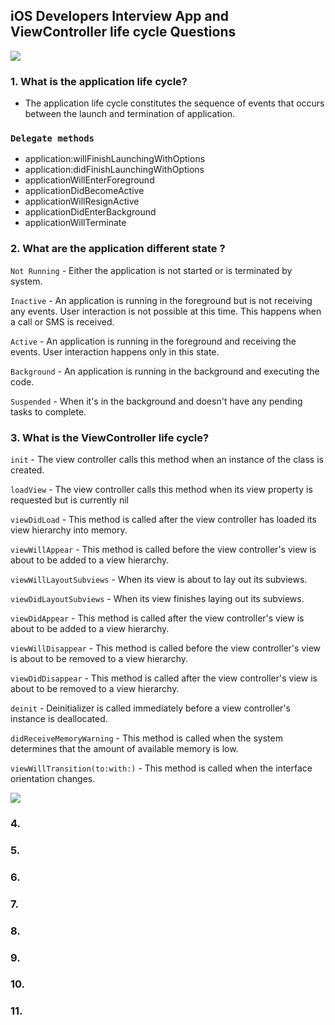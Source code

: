 ## iOS Developers Interview App and ViewController life cycle Questions

![](https://miro.medium.com/v2/resize:fit:2000/1*09LWJWdZSuPrv15I16WYiw.png)

### 1. What is the application life cycle?
  - The application life cycle constitutes the sequence of events that occurs between the launch and termination of 
    application.
### `Delegate methods`
  - application:willFinishLaunchingWithOptions
  - application:didFinishLaunchingWithOptions
  - applicationWillEnterForeground
  - applicationDidBecomeActive
  - applicationWillResignActive
  - applicationDidEnterBackground
  - applicationWillTerminate
    
### 2. What are the application different state ?
  `Not Running`
    - Either the application is not started or is terminated by system. 
    
  `Inactive`
    - An application is running in the foreground but is not receiving any events. User interaction is not possible at this 
      time. This happens when a call or SMS is received.
      
  `Active`
    - An application is running in the foreground and receiving the events. User interaction happens only in this state.
    
  `Background`
    - An application is running in the background and executing the code.
  
  `Suspended`
    -  When it's in the background and doesn't have any pending tasks to complete.
  
### 3. What is the ViewController life cycle?
`init`
    - The view controller calls this method when an instance of the class is created.
    
`loadView` 
    - The view controller calls this method when its view property is requested but is currently nil

`viewDidLoad`
    - This method is called after the view controller has loaded its view hierarchy into memory.
    
`viewWillAppear`
    - This method is called before the view controller's view is about to be added to a view hierarchy.
    
`viewWillLayoutSubviews`
    - When its view is about to lay out its subviews.
    
`viewDidLayoutSubviews`
    - When its view finishes laying out its subviews.
    
`viewDidAppear`
    - This method is called after the view controller's view is about to be added to a view hierarchy.
    
`viewWillDisappear`
    -  This method is called before the view controller's view is about to be removed to a view hierarchy.
    
`viewDidDisappear`
    -  This method is called after the view controller's view is about to be removed to a view hierarchy.
    
`deinit`
    - Deinitializer is called immediately before a view controller's instance is deallocated.
    
`didReceiveMemoryWarning`
    -  This method is called when the system determines that the amount of available memory is low. 
    
`viewWillTransition(to:with:)`
    - This method is called when the interface orientation changes.
    
![](https://miro.medium.com/v2/resize:fit:720/format:webp/1*jb1Y17gwQCRi2XCKy7_QHQ.png)

### 4.

### 5.

### 6.

### 7.

### 8.

### 9.

### 10.

### 11.
